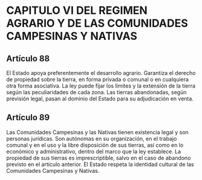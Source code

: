 # CAPITULO VI DEL REGIMEN AGRARIO Y DE LAS COMUNIDADES CAMPESINAS Y NATIVAS
## Artículo 88
El Estado apoya preferentemente el desarrollo agrario. 
Garantiza el derecho de propiedad sobre la tierra, en forma privada o comunal o en cualquiera otra forma asociativa. 
La ley puede fijar los límites y la extensión de la tierra según las peculiaridades de cada zona. 
Las tierras abandonadas, según previsión legal, pasan al dominio del Estado para su adjudicación en venta. 


## Artículo 89
Las Comunidades Campesinas y las Nativas tienen existencia legal y son personas jurídicas. 
Son autónomas en su organización, en el trabajo comunal y en el uso y la libre disposición de sus tierras, así como en lo económico y administrativo, dentro del marco que la ley establece. 
La propiedad de sus tierras es imprescriptible, salvo en el caso de abandono previsto en el artículo anterior. 
El Estado respeta la identidad cultural de las Comunidades Campesinas y Nativas.  

